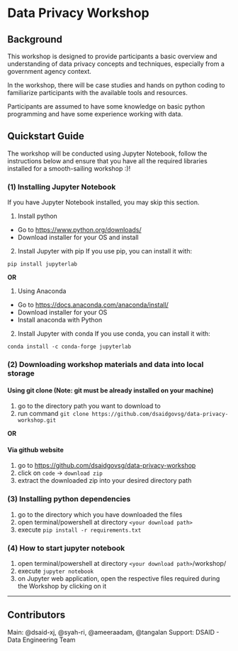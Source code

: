# Data Privacy Workshop

## Background
This workshop is designed to provide participants a basic overview and understanding of data privacy concepts and techniques, especially from a government agency context.

In the workshop, there will be case studies and hands on python coding to familiarize participants with the available tools and resources.

Participants are assumed to have some knowledge on basic python programming and have some experience working with data.

## Quickstart Guide
The workshop will be conducted using Jupyter Notebook, follow the instructions below and ensure that you have all the required libraries installed for a smooth-sailing workshop :)!

### (1) Installing Jupyter Notebook 
If you have Jupyter Notebook installed, you may skip this section.

1. Install python
* Go to https://www.python.org/downloads/
* Download installer for your OS and install

2. Install Jupyter with pip
If you use pip, you can install it with:
```
pip install jupyterlab
```

**OR**

1. Using Anaconda
* Go to https://docs.anaconda.com/anaconda/install/
* Download installer for your OS
* Install anaconda with Python

2. Install Jupyter with conda
If you use conda, you can install it with:

```
conda install -c conda-forge jupyterlab
```

### (2) Downloading workshop materials and data into local storage

#### Using git clone (**Note**: git must be already installed on your machine)
1. go to the directory path you want to download to
2. run command `git clone https://github.com/dsaidgovsg/data-privacy-workshop.git`

**OR**

#### Via github website
1. go to https://github.com/dsaidgovsg/data-privacy-workshop
2. click on `code` -> `download zip`
3. extract the downloaded zip into your desired directory path


### (3) Installing python dependencies
1. go to the directory which you have downloaded the files
2. open terminal/powershell at directory `<your download path>`
3. execute `pip install -r requirements.txt`


### (4) How to start jupyter notebook
1. open terminal/powershell at directory `<your download path>`/workshop/
2. execute `jupyter notebook`
3. on Jupyter web application, open the respective files required during the Workshop by clicking on it

---

## Contributors
Main: @dsaid-xj, @syah-ri, @ameeraadam, @tangalan
Support: DSAID - Data Engineering Team
